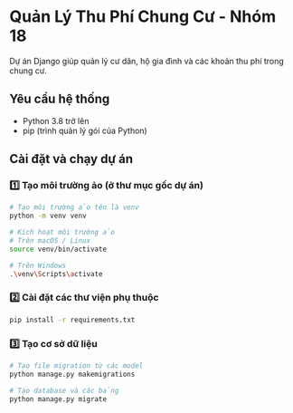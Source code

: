 # Quản Lý Thu Phí Chung Cư - Nhóm 18

Dự án Django giúp quản lý cư dân, hộ gia đình và các khoản thu phí trong chung cư.

## Yêu cầu hệ thống

- Python 3.8 trở lên
- pip (trình quản lý gói của Python)

## Cài đặt và chạy dự án

### 1️⃣ Tạo môi trường ảo (ở thư mục gốc dự án)

```bash
# Tạo môi trường ảo tên là venv
python -m venv venv

# Kích hoạt môi trường ảo
# Trên macOS / Linux
source venv/bin/activate

# Trên Windows
.\venv\Scripts\activate
```
### 2️⃣ Cài đặt các thư viện phụ thuộc

```bash
pip install -r requirements.txt
```

### 3️⃣ Tạo cơ sở dữ liệu

```bash
# Tạo file migration từ các model
python manage.py makemigrations

# Tạo database và các bảng
python manage.py migrate
```
